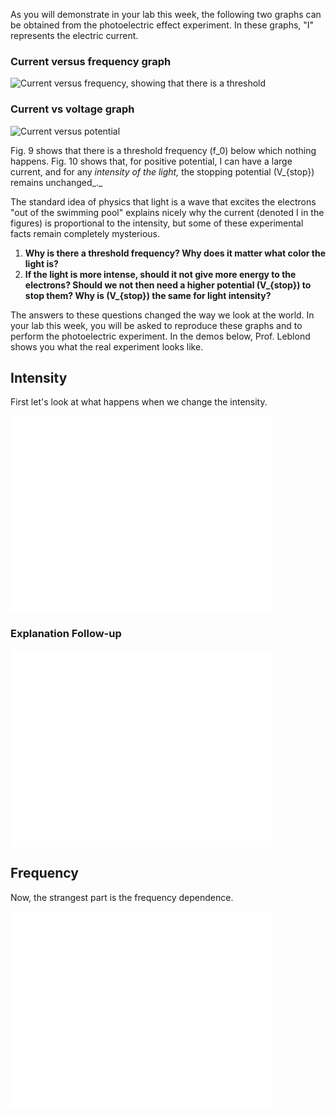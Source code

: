 As you will demonstrate in your lab this week, the following two graphs can be obtained from the photoelectric effect experiment. In these graphs, "I" represents the electric current.

### Current versus frequency graph

![Current versus frequency, showing that there is a threshold](https://online.science.psu.edu/sites/default/files/phys010/W9QM2/currentvsfrequency.jpg "Fig 9. This is a graph of current I of electrons versus frequency of impeding light. This figure shows that the current one gets is zero unless the light that one uses has a frequency bigger that a certain threshold value. ")

### Current vs voltage graph

![Current versus potential](https://online.science.psu.edu/sites/default/files/phys010/W9QM2/currentvsvoltage.jpg "Fig 10:  This is a graph of photoelectric current as function of the voltage on the battery. This figure shows another strange aspect of the photoelectric effect. As you increase the intensity of the light, you get a bit more current but the stopping potential (and thus the kinetic energy of each electrons) does not seem to change. ")

Fig. 9 shows that there is a threshold frequency \(f_0\) below which nothing happens. Fig. 10 shows that, for positive potential, I can have a large current, and for any _intensity of the light,_ the stopping potential \(V_{stop}\) remains unchanged_._

The standard idea of physics that light is a wave that excites the electrons "out of the swimming pool" explains nicely why the current (denoted I in the figures) is proportional to the intensity, but some of these experimental facts remain completely mysterious.

1. **Why is there a threshold frequency? Why does it matter what color the light is?**
2. **If the light is more intense, should it not give more energy to the electrons? Should we not then need a higher potential \(V_{stop}\) to stop them? Why is \(V_{stop}\) the same for light intensity?**

The answers to these questions changed the way we look at the world. In your lab this week, you will be asked to reproduce these graphs and to perform the photoelectric experiment. In the demos below, Prof. Leblond shows you what the real experiment looks like.

Intensity
---------

First let's look at what happens when we change the intensity.

<iframe allowfullscreen="" frameborder="0" height="315" src="//www.youtube.com/embed/kgyVuaSP-HQ?rel=0" width="420"></iframe>

### Explanation Follow-up

<iframe allowfullscreen="" frameborder="0" height="315" scrolling="no" src="//www.youtube.com/embed/CvPguXt3rBE?rel=0" width="420"></iframe>

Frequency
---------

Now, the strangest part is the frequency dependence.

<iframe allowfullscreen="" frameborder="0" height="315" src="//www.youtube.com/embed/2pwV_0NBIMc?rel=0" width="420"></iframe>
